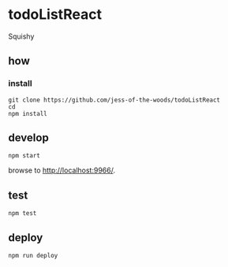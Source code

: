 # todoListReact

Squishy

## how

### install

```
git clone https://github.com/jess-of-the-woods/todoListReact
cd
npm install
```

## develop

```
npm start
```

browse to <http://localhost:9966/>.

## test

```
npm test
```

## deploy

```
npm run deploy
```
